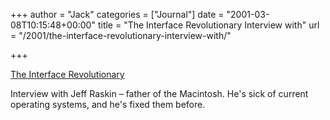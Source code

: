 +++
author = "Jack"
categories = ["Journal"]
date = "2001-03-08T10:15:48+00:00"
title = "The Interface Revolutionary Interview with"
url = "/2001/the-interface-revolutionary-interview-with/"

+++

[The Interface Revolutionary][1]

Interview with Jeff Raskin &#8211; father of the Macintosh. He's sick of current operating systems, and he's fixed them before.

 [1]: http://web.archive.org/web/20060417215839/http://www.computerworld.com:80/cwi/story/0,1199,NAV47_STO57255,00.html